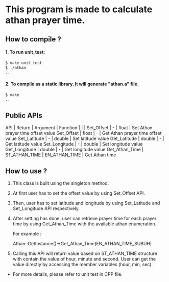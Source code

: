 # This program is made to calculate athan prayer time.

## How to compile ?

#### 1. To run unit_test:

```bash
$ make unit_test
$ ./athan
..
```

#### 2. To compile as a static library. It will generate "athan.a" file.

```bash
$ make 
..
```

## Public APIs

   API            | Return           | Argument         | Function
                  |                  |                  |
Set_Offset        |  -               | float            | Set Athan prayer time offset value
Get_Offset        |  float           | -                | Get Athan prayer time offset value 
Set_Latitude      |  -               | double           | Set latitude value
Get_Latitude      |  double          | -                | Get latitude value
Set_Longitude     |  -               | double           | Set longitude value
Get_Longitude     |  double          | -                | Get longitude value
Get_Athan_Time    |  ST_ATHAN_TIME   | EN_ATHAN_TIME    | Get Athan time
 
 
## How to use ?

1. This class is built using the singleton method.
2. At first user has to set the offest value by using Set_Offset API.
3. Then, user has to set latitude and longitude by using Set_Latitude and Set_Longitude API respectively.
4. After setting has done, user can retrieve prayer time for each prayer time by using Get_Athan_Time with the available athan enumeration.

   For example :
   
   Athan::GetInstance()->Get_Athan_Time(EN_ATHAN_TIME_SUBUH)

5. Calling this API will return value based on ST_ATHAN_TIME structure with contain the value of hour, minute and second.
   User can get the value directly by accessing the member variables (hour, min, sec).
   
* For more details, please refer to unit test in CPP file.



